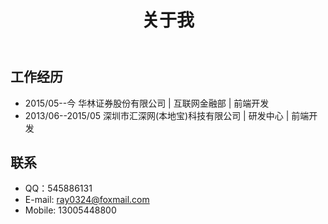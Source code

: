 ﻿---
title: 关于我
layout: about
---

## 工作经历

- 2015/05--今 华林证券股份有限公司 | 互联网金融部 | 前端开发
- 2013/06--2015/05 深圳市汇深网(本地宝)科技有限公司 | 研发中心 | 前端开发

## 联系

- QQ：545886131
- E-mail: ray0324@foxmail.com
- Mobile: 13005448800
